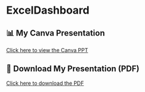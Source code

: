 # ExcelDashboard
## 📊 My Canva Presentation

[Click here to view the Canva PPT](https://www.canva.com/design/DAGpHAbZdtU/rUgcVaroyX_XJOYlUzMX2A/view?utm_content=DAGpHAbZdtU&utm_campaign=designshare&utm_medium=link2&utm_source=uniquelinks&utlId=h85818413c0)

## 📑 Download My Presentation (PDF)

[Click here to download the PDF](./ppt.pdf)
